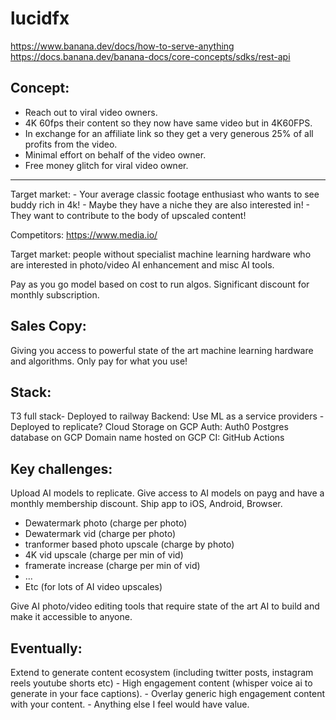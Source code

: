 # lucidfx
https://www.banana.dev/docs/how-to-serve-anything
https://docs.banana.dev/banana-docs/core-concepts/sdks/rest-api


Concept:
--------
- Reach out to viral video owners.
- 4K 60fps their content so they now have same video but in 4K60FPS.
- In exchange for an affiliate link so they get a very generous 25% of all profits
    from the video.
- Minimal effort on behalf of the video owner.
- Free money glitch for viral video owner.


----------------------------------------------
Target market:
    - Your average classic footage enthusiast who wants to see buddy rich in 4k!
    - Maybe they have a niche they are also interested in!
    - They want to contribute to the body of upscaled content!
    
Competitors: https://www.media.io/

Target market: people without specialist machine learning hardware who are interested
in photo/video AI enhancement and misc AI tools.

Pay as you go model based on cost to run algos.
Significant discount for monthly subscription.

Sales Copy:
-----------
Giving you access to powerful state of the art machine learning hardware and
algorithms. Only pay for what you use!

Stack:
------
T3 full stack- Deployed to railway
Backend: Use ML as a service providers - Deployed to replicate?
Cloud Storage on GCP
Auth: Auth0
Postgres database on GCP
Domain name hosted on GCP
CI: GitHub Actions

Key challenges:
---------------
Upload AI models to replicate.
Give access to AI models on payg and have a monthly membership discount.
Ship app to iOS, Android, Browser.

- Dewatermark photo (charge per photo)
- Dewatermark vid (charge per photo)
- tranformer based photo upscale (charge by photo)
- 4K vid upscale (charge per min of vid)
- framerate increase (charge per min of vid)
- ...
- Etc (for lots of AI video upscales)

Give AI photo/video editing tools that require state of the art AI to build
and make it accessible to anyone.


Eventually:
-----------
Extend to generate content ecosystem (including twitter posts, instagram reels
youtube shorts etc)
    - High engagement content (whisper voice ai to generate in your face captions).
    - Overlay generic high engagement content with your content.
    - Anything else I feel would have value.
